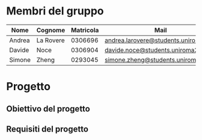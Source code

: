 # Membri del gruppo

| Nome   | Cognome   | Matricola | Mail                                 |
| ------ | --------- | --------- | ------------------------------------ |
| Andrea | La Rovere | 0306696   | andrea.larovere@students.uniroma2.eu |
| Davide | Noce      | 0306904   | davide.noce@students.uniroma2.eu     |
| Simone | Zheng     | 0293045   | simone.zheng@students.uniroma2.eu    |
# Progetto

## Obiettivo del progetto

## Requisiti del progetto
